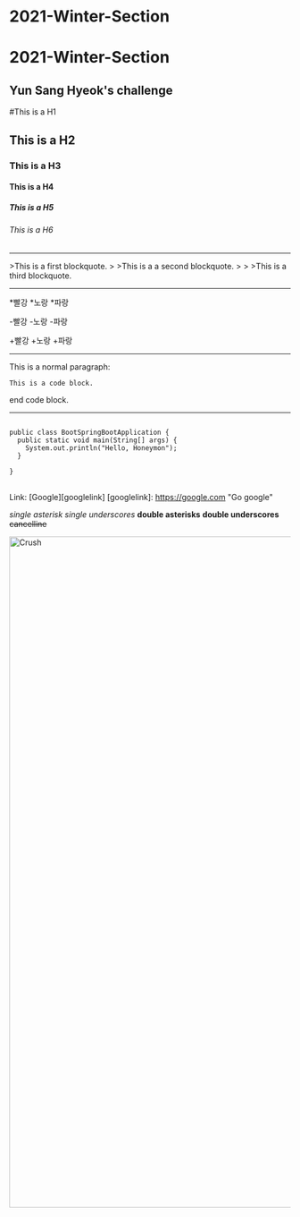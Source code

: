 # 2021-Winter-Section
2021-Winter-Section
====================
Yun Sang Hyeok's challenge
------------------------------

#This is a H1
## This is a H2
### This is a H3
#### This is a H4
##### This is a H5
###### This is a H6

<hr />
>This is a first blockquote.
> >This is a a second blockquote.
> > >This is a third blockquote.

<hr />
*빨강
    *노랑
        *파랑

-빨강
    -노랑
        -파랑
    
+빨강
    +노랑
        +파랑


<hr />

This is a normal paragraph:

    This is a code block.

end code block.


<hr />

<pre>
<code>
public class BootSpringBootApplication {
  public static void main(String[] args) {
    System.out.println("Hello, Honeymon");
  }

}
</code>
</pre>

Link: [Google][googlelink]
[googlelink]: https://google.com "Go google"

*single asterisk*
_single underscores_
**double asterisks**
__double underscores__
~~cancelline~~

<img src="https://pbs.twimg.com/media/Eb_YLgLVAAATEry.jpg" width="956px" height="1200px" title="Crush" alt="Crush"></img><br/>



